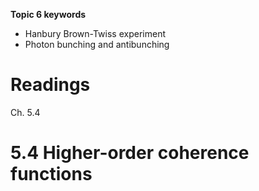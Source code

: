 __Topic 6 keywords__
- Hanbury Brown-Twiss experiment
- Photon bunching and antibunching

# __Readings__
Ch. 5.4

# __5.4 Higher-order coherence functions__
